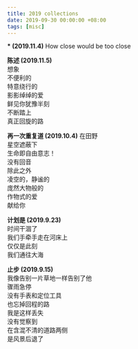 ```yaml
---
title: 2019 collections
date: 2019-09-30 00:00:00 +08:00
tags: [misc]
---
```


**\* (2019.11.4)**
How close would be too close


**陈述 (2019.11.5)**  
想象  
不便利的   
特意绕行的  
影影绰绰的爱  
鲜见你犹豫半刻  
不断踏上    
真正回旋的路  


**再一次重复道 (2019.10.4)**
在田野   
星空遮蔽下    
生命即自由意志！    
没有回音    
除此之外    
凌空的，静谧的    
庞然大物般的    
作物式的爱    
献给你    


**计划是 (2019.9.23)**  
时间干涸了   
我们手牵手走在河床上    
仅仅是此刻    
我们通往大海    


**止步 (2019.9.15)**  
我像告别一片草地一样告别了他   
骤雨急停     
没有手表和定位工具    
也忘掉回程的路    
我是这样丢失    
没有觉察到     
在含混不清的道路两侧    
是风景后退了    
